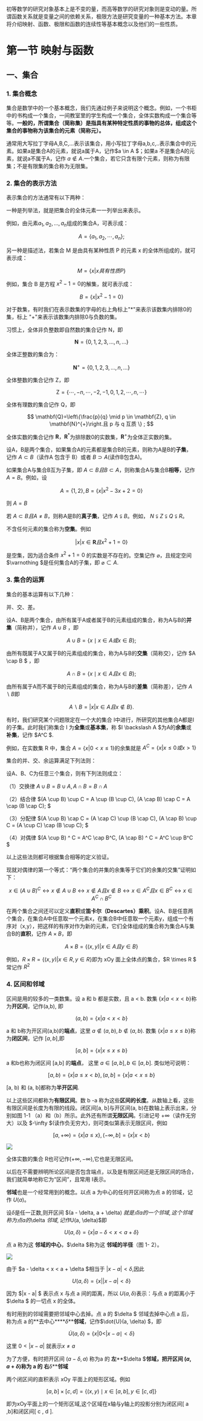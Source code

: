 初等数学的研究对象基本上是不变的量，而高等数学的研究对象则是变动的量。所谓函数关系就是变量之间的依赖关系，极限方法是研究变量的一种基本方法。本章将介绍映射、函数、极限和函数的连续性等基本概念以及他们的一些性质。



# 第一节 映射与函数

## 一、集合

### 1. 集合概念

集合是数学中的一个基本概念，我们先通过例子来说明这个概念。例如，一个书柜中的书构成一个集合，一间教室里的学生构成一个集合，全体实数构成一个集合等等。**一般的，所谓集合（简称集）是指具有某种特定性质的事物的总体，组成这个集合的事物称为该集合的元素（简称元）。**

通常用大写拉丁字母A,B,C,...表示该集合，用小写拉丁字母a,b,c,..表示集合中的元素。如果a是集合A的元素，就说a属于A，记作$a \in A $；如果a 不是集合A的元素，就说a不属于A，记作 $a \notin A$.一个集合，若它只含有限个元素，则称为有限集；不是有限集的集合称为无限集。

### 2. 集合的表示方法

表示集合的方法通常有以下两种：

一种是列举法，就是把集合的全体元素一一列举出来表示。

例如，由元素$a_1,a_2,...,a_n$组成的集合A，可表示成：

$$
A=\left\{a_{1}, a_{2}, \cdots, a_{n}\right\} ;
$$

另一种是描述法，若集合 M 是由具有某种性质 P 的元素 x 的全体所组成的，就可表示成：

$$
M = \left\{x | x 具有性质 P \right\}
$$

例如，集合 B 是方程 $x^2 -1 = 0$的解集，就可表示成：

$$
B = \left\{ x | x^2 - 1 = 0 \right\}
$$

对于数集，有时我们在表示数集的字母的右上角标上"*"来表示该数集内排除0的集，标上 "+"来表示该数集内排除0与负数的集。

习惯上，全体非负整数即自然数的集合记作 N，即

$$
\mathbf{N} = \left\{ 0,1,2,3,...,n,... \right\}
$$

全体正整数的集合为：

$$
\mathbf{N}^+ = \left\{ 0,1,2,3,...,n,... \right\}
$$

全体整数的集合记作 Z，即

$$
\mathrm{Z}=\{\cdots,-n, \cdots,-2,-1,0,1,2, \cdots, n, \cdots\}
$$

全体有理数的集合记作 Q，即

$$
\mathbf{Q}=\left\{\frac{p}{q} \mid p \in \mathbf{Z}, q \in \mathbf{N}^{+}\right.且 p 与 q 互质 \} ;
$$

全体实数的集合记作 $\mathbf{R}，\mathbf{R}^*$为排除数0的实数集，$\mathbf{R}^+$为全体正实数的集。

设A，B是两个集合，如果集合A的元素都是集合B的元素，则称为A是B的**子集**，记作 $A \subset B$（读作A 包含于 B）或者 $B \supset A$(读作B包含A)。

如果集合A与集合B互为子集，即 $A \subset B 且 B \subset A$，则称集合A与集合B**相等**，记作 $A = B$。例如，设

$$
A = \left\{ 1,2\right\}, B = \left\{ x | x^2 - 3x + 2 = 0 \right\}
$$

则 $A = B$

若 $A \subset B 且 A \neq B$，则称A是B的**真子集**，记作 $A \subsetneqq B$。例如， $N \subsetneqq Z \subsetneqq Q \subsetneqq R$。

不含任何元素的集合称为**空集**。例如

$$
|x| x \in \mathbf{R} 且 \left.x^{2}+1=0\right\}
$$

是空集，因为适合条件 $x^2 + 1 = 0$ 的实数是不存在的。空集记作 $\varnothing$，且规定空间 $\varnothing
$是任何集合A的子集，即 $\varnothing \subset A$.

### 3.  集合的运算

集合的基本运算有以下几种：

并、交、差。

设A、B是两个集合，由所有属于A或者属于B的元素组成的集合，称为A与B的**并集**（简称并），记作 $A \cup B$ ，即

$$
A \cup B=\{x \mid x \in A 或 x \in B\};
$$

由所有既属于A又属于B的元素组成的集合，称为A与B的**交集**（简称交），记作 $A \cap B $ ，即

$$
A \cap B=\{x \mid x \in A 且 x \in B\};
$$

由所有属于A而不属于B的元素组成的集合，称为A与B的**差集**（简称差），记作 $A \backslash B$即

$$
A \backslash B=|x| x \in A 且 x \notin B\}.
$$

有时，我们研究某个问题限定在一个大的集合 I中进行，所研究的其他集合A都是I的子集。此时我们称集合 I 为**全集**或**基本集**，称 $I \backslash A
$为A的**余集**或**补集**，记作 $A^C $.

例如，在实数集 R 中，集合 $A = \left\{x | 0 < x \leqslant 1 \right\}$的余集就是 $A^C = \left\{ x | x \leqslant 0 或 x > 1 \right\}$

集合的并、交、余运算满足下列法则：

设A、B、C为任意三个集合，则有下列法则成立：

（1）交换律 $A \cup B = B \cup A, A \cap B = B \cap A$

（2）结合律 $(A \cup B) \cup C = A \cup (B \cup C),
(A \cap B) \cap C = A \cap (B \cap C); $

（3）分配律 $(A \cup B) \cap C = (A \cap C) \cup (B \cap C),
(A \cap B) \cup C = (A \cup C) \cap (B \cup C); $

（4）对偶律 $(A \cup B) ^ C = A^C \cap B^C,
(A \cap B) ^ C = A^C \cup B^C $

以上这些法则都可根据集合相等的定义验证。

现就对偶律的第一个等式：“两个集合的并集的余集等于它们的余集的交集”证明如下：

$$
x \in (A \cup B)^C \leftrightarrow x \notin A \cup B \leftrightarrow x \notin A 且 x \notin B \leftrightarrow x \in A^C 且 x \in B^C \leftrightarrow x \in A^C \cap B^C
$$

在两个集合之间还可以定义**直积**或**笛卡尔（Descartes）乘积**。设A、B是任意两个集合，在集合A中任意取一个元素x，在集合B中任意取一个元素y，组成一个有序对（x,y），把这样的有序对作为新的元素，它们全体组成的集合称为集合A与集合B的**直积**，记作 $A \times B$，即

$$
A \times B = \left\{(x,y) | x \in A 且 y \in B \right\}
$$

例如，$R \times R = \left\{(x,y) | x \in R, y \in R \right\}$即为 xOy 面上全体点的集合，$R \times R  $ 常记作 $R^2$



### 4. 区间和邻域

区间是用的较多的一类数集。设 a 和 b 都是实数，且 a < b. 数集 $\left\{x | a < x < b \right\}$称为**开区间**，记作(a,b), 即

$$
(a, b) = \left\{x | a < x < b \right\}
$$

a 和 b称为开区间(a,b)的**端点**，这里 $a \notin (a, b), b \notin (a,b)$. 数集 $\left\{x | a \leqslant x \leqslant b \right\}$称为**闭区间**，记作 $[a,b]$,即

$$
[a, b] = \left\{x | x \leqslant x \leqslant b \right\}
$$

a 和b也称为闭区间 [a,b] 的**端点**， 这里 $a \in [a, b], b \in [a, b]$. 类似地可说明：

$$
[a, b) = \left\{x | a \leqslant x < b \right\},
(a, b] = \left\{x | a < x \leqslant b \right\}
$$

[a, b) 和 (a, b]都称为**半开区间**.

以上这些区间都称为**有限区间**。数 b -a 称为这些**区间的长度**。从数轴上看，这些有限区间是长度为有限的线段。闭区间[a, b]与开区间(a, b)在数轴上表示出来，分别如图 1-1 （a）和（b）所示。此外还有所谓**无限区间**。引进记号 $+\infty$（读作无穷大）以及 $-\infty
$(读作负无穷大)，则可类似第表示无限区间，例如

$$
[a, +\infty) = \left\{x | a \leqslant x \right\},
(-\infty, b] = \left\{x | x < b \right\}
$$





![](https://secure1.wostatic.cn/static/9pJ71P41nERrpi216ouAJy/image.png)

全体实数的集合 R也可记作$(+\infty, -\infty)$,它也是无限区间。

以后在不需要辨明所论区间是否包含端点，以及是有限区间还是无限区间的场合，我们就简单地称它为“区间”，且常用 I表示。

**邻域**也是一个经常用到的概念。以点 a 为中心的任何开区间称为点 a 的邻域，记作 $U(a)$。

设$\delta$是任一正数,则开区间 $(a - \delta, a + \delta)
$就是点a的一个邻域,这个邻域称为点a 的$\delta
$邻域,记作$U(a, \delta)$即

$$
U(a, \delta) = \left\{x | a - \delta < x < a + \delta \right\}
$$

点 a 称为这 **邻域的中心**，$\delta
$称为这 **邻域的半径**（图 1- 2）。

![](https://secure1.wostatic.cn/static/2MfL4iEHpXVrMyuHgDKrGz/image.png)

由于 $a - \delta < x < a + \delta
$相当于 $|x - a| < \delta$,因此

$$
U(a, \delta) = \left\{x | |x - a| < \delta \right\}
$$

因为 $|x - a|
$ 表示点 x 与点 a 间的距离，所以 $U(a, \delta
)$表示：与点 a 的距离小于 $\delta
$ 的一切点 x 的全体。

有时用到的邻域需要把邻域中心去掉。点 a 的 $\delta
$ 邻域去掉中心点 a 后，称为点 a 的**去中心****$\delta$****邻域**，记作$\dot{U}(a, \delta)
$，即

$$
\dot{U}(a, \delta)=\{x|0<| x-a \mid<\delta\}
$$

这里 $0 < |x - a|$ 就表示$x \not = a$

为了方便，有时把开区间 $(a - \delta, a)$ 称为a  的 **左****$\delta $****邻域**，把开区间 $(a, a + \delta)$称为 a 的 **右****$\delta$****邻域**

两个闭区间的直积表示 xOy 平面上的矩形区域。例如

$$
[a, b] \times[c, d]=\{(x, y) \mid x \in[a, b], y \in[c, d]\}
$$

即为xOy平面上的一个矩形区域,这个区域在x轴与y轴上的投影分别为闭区间[ a ,b]和闭区间[ c , d ].

